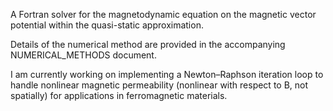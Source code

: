 A Fortran solver for the magnetodynamic equation on the magnetic vector potential within the quasi-static approximation.

Details of the numerical method are provided in the accompanying NUMERICAL_METHODS document.

I am currently working on implementing a Newton–Raphson iteration loop to handle nonlinear magnetic permeability (nonlinear with respect to B, not spatially) for applications in ferromagnetic materials.
